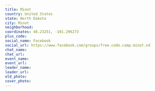 ```yaml
---
title: Minot
country: United States
state: North Dakota
city: Minot
neighborhood: 
coordinates: 48.23251, -101.296273
plus_code:
social_name: Facebook
social_url: https://www.facebook.com/groups/free.code.camp.minot.nd
chat_name:
chat_url:
event_name:
event_url:
leader_name:
leader_url:
old_photo: 
cover_photo:
---
```

